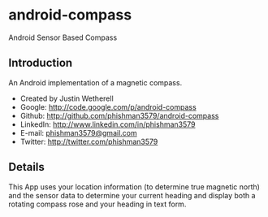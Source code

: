 android-compass
===============

Android Sensor Based Compass

## Introduction

An Android implementation of a magnetic compass.

* Created by Justin Wetherell
* Google: http://code.google.com/p/android-compass
* Github: http://github.com/phishman3579/android-compass
* LinkedIn: http://www.linkedin.com/in/phishman3579
* E-mail: phishman3579@gmail.com
* Twitter: http://twitter.com/phishman3579

## Details

This App uses your location information (to determine true magnetic north) and the sensor data to determine your current heading and display both a rotating compass rose and your heading in text form.

